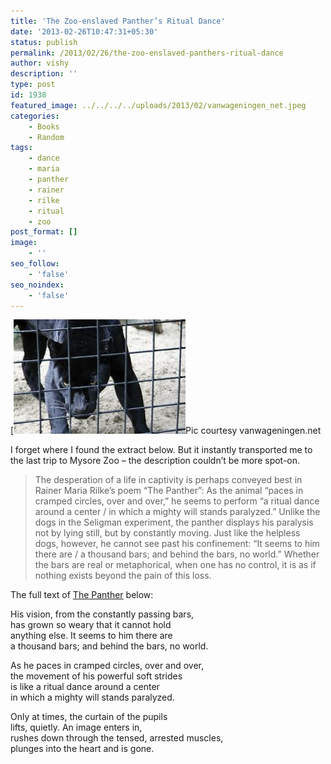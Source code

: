 ```yaml
---
title: 'The Zoo-enslaved Panther’s Ritual Dance'
date: '2013-02-26T10:47:31+05:30'
status: publish
permalink: /2013/02/26/the-zoo-enslaved-panthers-ritual-dance
author: vishy
description: ''
type: post
id: 1938
featured_image: ../../../../uploads/2013/02/vanwageningen_net.jpeg
categories: 
    - Books
    - Random
tags:
    - dance
    - maria
    - panther
    - rainer
    - rilke
    - ritual
    - zoo
post_format: []
image:
    - ''
seo_follow:
    - 'false'
seo_noindex:
    - 'false'
---
```

[![Pic courtesy vanwageningen.net](../../../../uploads/2013/02/vanwageningen_net.jpeg)Pic courtesy vanwageningen.net

I forget where I found the extract below. But it instantly transported me to the last trip to Mysore Zoo – the description couldn’t be more spot-on.

> The desperation of a life in captivity is perhaps conveyed best in Rainer Maria Rilke’s poem “The Panther”: As the animal “paces in cramped circles, over and over,” he seems to perform “a ritual dance around a center / in which a mighty will stands paralyzed.” Unlike the dogs in the Seligman experiment, the panther displays his paralysis not by lying still, but by constantly moving. Just like the helpless dogs, however, he cannot see past his confinement: “It seems to him there are / a thousand bars; and behind the bars, no world.” Whether the bars are real or metaphorical, when one has no control, it is as if nothing exists beyond the pain of this loss.

The full text of [The Panther](http://www.poemhunter.com/poem/the-panther/) below:

His vision, from the constantly passing bars,  
has grown so weary that it cannot hold  
anything else. It seems to him there are  
a thousand bars; and behind the bars, no world.

As he paces in cramped circles, over and over,  
the movement of his powerful soft strides  
is like a ritual dance around a center  
in which a mighty will stands paralyzed.

Only at times, the curtain of the pupils  
lifts, quietly. An image enters in,  
rushes down through the tensed, arrested muscles,  
plunges into the heart and is gone.

